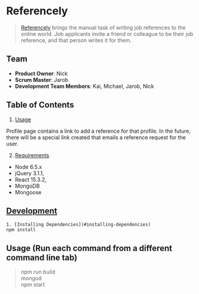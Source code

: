 # Referencely

> [Referencely](http://hr50.site:3000) brings the manual task of writing job references to the online world. 
Job applicants invite a friend or colleague to be their job reference, and that person writes it for them.

## Team

  - __Product Owner__: Nick
  - __Scrum Master__: Jarob
  - __Development Team Members__: Kai, Michael, Jarob, Nick

## Table of Contents

1. [Usage](#Usage)

Profile page contains a link to add a reference for that profile.
In the future, there will be a special link created that emails a reference request for the user.

2. [Requirements](#requirements)

- Node 6.5.x
- jQuery 3.1.1,
- React 15.3.2,
- MongoDB
- Mongoose 

## [Development](#development)
    1. [Installing Dependencies](#installing-dependencies)
    npm install    

## Usage (Run each command from a different command line tab)

>npm run build  
>mongod  
>npm start  